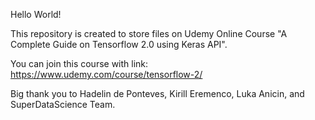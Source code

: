 Hello World!

This repository is created to store files on Udemy Online Course "A Complete Guide on Tensorflow 2.0 using Keras API".

You can join this course with link: https://www.udemy.com/course/tensorflow-2/

Big thank you to Hadelin de Ponteves, Kirill Eremenco, Luka Anicin, and SuperDataScience Team.
